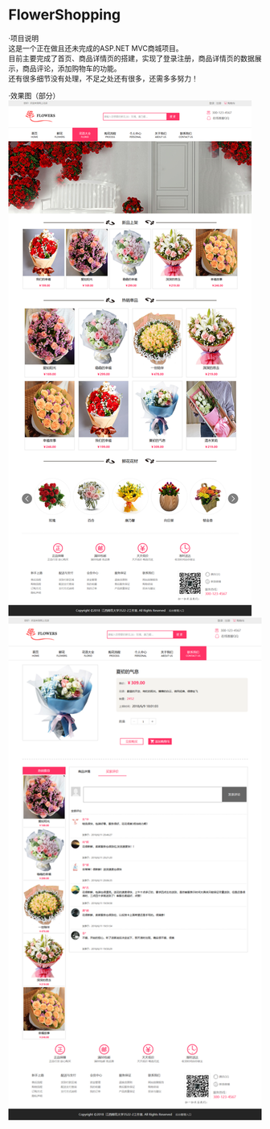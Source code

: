 # FlowerShopping
·项目说明  
这是一个正在做且还未完成的ASP.NET MVC商城项目。<br/>
目前主要完成了首页、商品详情页的搭建，实现了登录注册，商品详情页的数据展示，商品评论，添加购物车的功能。<br/>
还有很多细节没有处理，不足之处还有很多，还需多多努力！<br/>


·效果图（部分）
![](https://github.com/Gong0911/FlowerShopping/blob/master/FlowerShopping/Picture/index.png)
![](https://github.com/Gong0911/FlowerShopping/blob/master/FlowerShopping/Picture/ProDetail.png)
